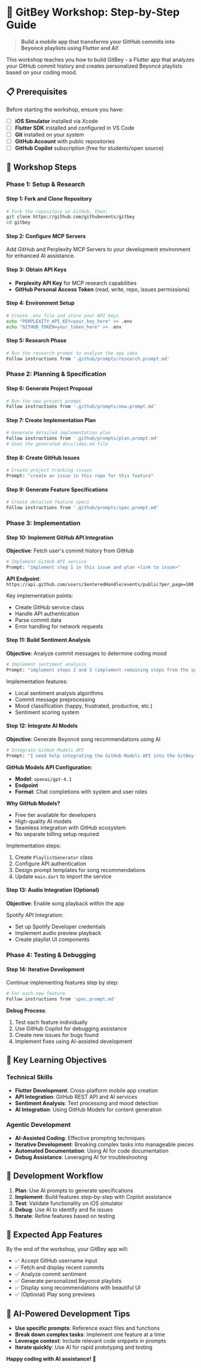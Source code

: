 # 🎵 GitBey Workshop: Step-by-Step Guide

> **Build a mobile app that transforms your GitHub commits into Beyoncé playlists using Flutter and AI!**

This workshop teaches you how to build GitBey - a Flutter app that analyzes your GitHub commit history and creates personalized Beyoncé playlists based on your coding mood.

## 📋 Prerequisites

Before starting the workshop, ensure you have:

- [ ] **iOS Simulator** installed via Xcode
- [ ] **Flutter SDK** installed and configured in VS Code
- [ ] **Git** installed on your system
- [ ] **GitHub Account** with public repositories
- [ ] **GitHub Copilot** subscription (free for students/open source)

## 🚀 Workshop Steps

### Phase 1: Setup & Research

#### Step 1: Fork and Clone Repository
```bash
# Fork the repository on GitHub, then:
git clone https://github.com/githubevents/gitbey 
cd gitbey
```

#### Step 2: Configure MCP Servers
Add GitHub and Perplexity MCP Servers to your development environment for enhanced AI assistance.

#### Step 3: Obtain API Keys
- **Perplexity API Key** for MCP research capabilities
- **GitHub Personal Access Token** (read, write, repo, issues permissions)

#### Step 4: Environment Setup
```bash
# Create .env file and store your API keys
echo "PERPLEXITY_API_KEY=your_key_here" >> .env
echo "GITHUB_TOKEN=your_token_here" >> .env
```

#### Step 5: Research Phase
```bash
# Run the research prompt to analyze the app idea
Follow instructions from '.github/prompts/research.prompt.md'
```

### Phase 2: Planning & Specification

#### Step 6: Generate Project Proposal
```bash
# Run the new project prompt
Follow instructions from '.github/prompts/new.prompt.md'
```

#### Step 7: Create Implementation Plan
```bash
# Generate detailed implementation plan
Follow instructions from '.github/prompts/plan.prompt.md'
# Uses the generated docs/idea.md file
```

#### Step 8: Create GitHub Issues
```bash
# Create project tracking issues
Prompt: "create an issue in this repo for this feature"
```

#### Step 9: Generate Feature Specifications
```bash
# Create detailed feature specs
Follow instructions from '.github/prompts/spec.prompt.md'
```

### Phase 3: Implementation

#### Step 10: Implement GitHub API Integration
**Objective**: Fetch user's commit history from GitHub

```bash
# Implement GitHub API service
Prompt: "implement step 1 in this issue and plan <link to issue>"
```

**API Endpoint**: `https://api.github.com/users/$enteredHandle/events/public?per_page=100`

Key implementation points:
- Create GitHub service class
- Handle API authentication
- Parse commit data
- Error handling for network requests

#### Step 11: Build Sentiment Analysis
**Objective**: Analyze commit messages to determine coding mood

```bash
# Implement sentiment analysis
Prompt: "implement steps 2 and 3 (implement remaining steps from the spec)"
```

Implementation features:
- Local sentiment analysis algorithms
- Commit message preprocessing
- Mood classification (happy, frustrated, productive, etc.)
- Sentiment scoring system

#### Step 12: Integrate AI Models
**Objective**: Generate Beyoncé song recommendations using AI

```bash
# Integrate GitHub Models API
Prompt: "I need help integrating the GitHub Models API into the GitBey Flutter app to generate personalized Beyoncé song playlists based on GitHub commit sentiment analysis"
```

**GitHub Models API Configuration**:
- **Model**: `openai/gpt-4.1`
- **Endpoint**
- **Format**: Chat completions with system and user roles

**Why GitHub Models?**
- Free tier available for developers
- High-quality AI models
- Seamless integration with GitHub ecosystem
- No separate billing setup required

Implementation steps:
1. Create `PlaylistGenerator` class
2. Configure API authentication
3. Design prompt templates for song recommendations
4. Update `main.dart` to import the service

#### Step 13: Audio Integration (Optional)
**Objective**: Enable song playback within the app

Spotify API Integration:
- Set up Spotify Developer credentials
- Implement audio preview playback
- Create playlist UI components

### Phase 4: Testing & Debugging

#### Step 14: Iterative Development
Continue implementing features step by step:

```bash
# For each new feature
Follow instructions from 'spec.prompt.md'
```

**Debug Process**:
1. Test each feature individually
2. Use GitHub Copilot for debugging assistance
3. Create new issues for bugs found
4. Implement fixes using AI-assisted development

## 🎯 Key Learning Objectives

### Technical Skills
- **Flutter Development**: Cross-platform mobile app creation
- **API Integration**: GitHub REST API and AI services
- **Sentiment Analysis**: Text processing and mood detection
- **AI Integration**: Using GitHub Models for content generation

### Agentic Development
- **AI-Assisted Coding**: Effective prompting techniques
- **Iterative Development**: Breaking complex tasks into manageable pieces
- **Automated Documentation**: Using AI for code documentation
- **Debug Assistance**: Leveraging AI for troubleshooting

## 🔧 Development Workflow

1. **Plan**: Use AI prompts to generate specifications
2. **Implement**: Build features step-by-step with Copilot assistance
3. **Test**: Validate functionality on iOS simulator
4. **Debug**: Use AI to identify and fix issues
5. **Iterate**: Refine features based on testing

## 📱 Expected App Features

By the end of the workshop, your GitBey app will:
- ✅ Accept GitHub username input
- ✅ Fetch and display recent commits
- ✅ Analyze commit sentiment
- ✅ Generate personalized Beyoncé playlists
- ✅ Display song recommendations with beautiful UI
- ✅ (Optional) Play song previews

## 🤖 AI-Powered Development Tips

- **Use specific prompts**: Reference exact files and functions
- **Break down complex tasks**: Implement one feature at a time
- **Leverage context**: Include relevant code snippets in prompts
- **Iterate quickly**: Use AI for rapid prototyping and testing


**Happy coding with AI assistance! 🚀**